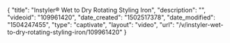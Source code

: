{
    "title": "Instyler&reg; Wet to Dry Rotating Styling Iron",
    "description": "",
    "videoid": "109961420",
    "date_created": "1502517378",
    "date_modified": "1504247455",
    "type": "captivate",
    "layout": "video",
    "url": "\/v\/instyler-wet-to-dry-rotating-styling-iron\/109961420"
}